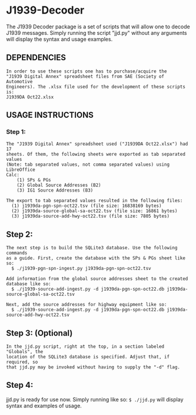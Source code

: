 # J1939-Decoder

The J1939 Decoder package is a set of scripts that will allow one to decode 
J1939 messages. Simply running the script "jjd.py" without any arguments will 
display the syntax and usage examples.


## DEPENDENCIES
    In order to use these scripts one has to purchase/acquire the 
    "J1939 Digital Annex" spreadsheet files from SAE (Society of Automotive 
    Engineers). The .xlsx file used for the development of these scripts is: 
    J1939DA Oct22.xlsx


## USAGE INSTRUCTIONS
### Step 1:
    The "J1939 Digital Annex" spreadsheet used ("J1939DA Oct22.xlsx") had 17 
    sheets. Of them, the following sheets were exported as tab separated values
    (Note: tab separated values, not comma separated values) using LibreOffice 
    Calc:
        (1) SPs & PGs
        (2) Global Source Addresses (B2)
        (3) IG1 Source Addresses (B3)

    The export to tab separated values resulted in the following files:
      (1) j1939da-pgn-spn-oct22.tsv (file size: 16838169 bytes)
      (2) j1939da-source-global-sa-oct22.tsv (file size: 16861 bytes)
      (3) j1939da-source-add-hwy-oct22.tsv (file size: 7805 bytes)

## Step 2:

    The next step is to build the SQLite3 database. Use the following commands 
    as a guide. First, create the database with the SPs & PGs sheet like so:
      $ ./j1939-pgn-spn-ingest.py j1939da-pgn-spn-oct22.tsv

    Add information from the global source addresses sheet to the created 
    database like so:
      $ ./j1939-source-add-ingest.py -d j1939da-pgn-spn-oct22.db j1939da-source-global-sa-oct22.tsv

    Next, add the source addresses for highway equipment like so:
      $ ./j1939-source-add-ingest.py -d j1939da-pgn-spn-oct22.db j1939da-source-add-hwy-oct22.tsv

## Step 3: (Optional)
    In the jjd.py script, right at the top, in a section labeled "Globals", the
    location of the SQLite3 database is specified. Adjust that, if required, so 
    that jjd.py may be invoked without having to supply the "-d" flag.

## Step 4:
jjd.py is ready for use now. Simply running like so:
      `$ ./jjd.py`
will display syntax and examples of usage.

